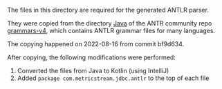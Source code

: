 The files in this directory are required for the generated ANTLR parser.

They were copied from the directory [Java](https://github.com/antlr/grammars-v4/tree/master/sql/plsql/Java) of the 
ANTR community repo [grammars-v4](https://github.com/antlr/grammars-v4), which contains ANTLR grammar files for many 
languages.

The copying happened on 2022-08-16 from commit bf9d634.

After copying, the following modifications were performed:
1. Converted the files from Java to Kotlin (using IntelliJ)
2. Added `package com.metricstream.jdbc.antlr` to the top of each file
